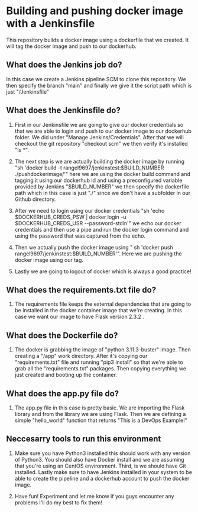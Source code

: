 # Building and pushing docker image with a Jenkinsfile

This repository builds a docker image using a dockerfile that we created. It will tag the docker image and push to our dockerhub.

## What does the Jenkins job do?

In this case we create a Jenkins pipeline SCM to clone this repository. We then specify the branch "main" and finally we give it the script path which is just "/Jenkinsfile"

## What does the Jenkinsfile do?

1. First in our Jenkinsfile we are going to give our docker credentials so that we are able to login and push to our docker image to our dockerhub folder. We did under "Manage Jenkins/Credentials". After that we will checkout the git repository "checkout scm" we then verify it's installed "ls *". 
 
2. The next step is we are actually building the docker image by running "sh 'docker build -t rangel9697/jenkinstest:$BUILD_NUMBER ./pushdockerimage/'" here we are using the docker build command and tagging it using our dockerhub id and using a preconfigured variable provided by Jenkins "$BUILD_NUMBER" we then specify the dockerfile path which in this case is just "./" since we don't have a subfolder in our Github directory.

3. After we need to login using our docker credentials "sh 'echo $DOCKERHUB_CREDS_PSW | docker login -u $DOCKERHUB_CREDS_USR --password-stdin'" we echo our docker credentials and then use a pipe and run the docker login command and using the password that was captured from the echo.

4. Then we actually push the docker image using " sh 'docker push rangel9697/jenkinstest:$BUILD_NUMBER'". Here  we are pushing the docker image using our tag.

5. Lastly we are going to logout of docker which is always a good practice!

## What does the requirements.txt file do?

1. The requirements file keeps the external dependencies that are going to be installed in the docker container image that we're creating. In this case we want our image to have Flask version 2.3.2 .

## What does the Dockerfile do?

1. The docker is grabbing the image of "python 3.11.3-buster" image. Then creating a "/app" work directory. After it's copying our "requirements.txt" file and running "pip3 install" so that we're able to grab all the "requirements.txt" packages. Then copying everything we just created and booting up the container.

## What does the app.py file do?

1. The app.py file in this case is pretty basic. We are importing the Flask library and from the library we are using Flask. Then we are defining a simple "hello_world" function that returns "This is a DevOps Example!"

## Neccesarry tools to run this environment

1. Make sure you have Python3 installed this should work with any version of Python3. You should also have Docker install and we are assuming that you're using an CentOS environment. Third, is we should have Git installed. Lastly make sure to have Jenkins installed in your system to be able to create the pipeline and a dockerhub account to push the docker image.

2. Have fun! Experiment and let me know if you guys encounter any problems I'll do my best to fix them!